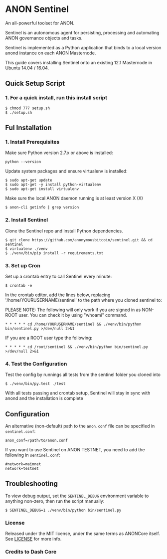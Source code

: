 # ANON Sentinel

An all-powerful toolset for ANON.


Sentinel is an autonomous agent for persisting, processing and automating ANON governance objects and tasks.

Sentinel is implemented as a Python application that binds to a local version anond instance on each ANON Masternode.

This guide covers installing Sentinel onto an existing 12.1 Masternode in Ubuntu 14.04 / 16.04.

## Quick Setup Script

### 1. For a quick install, run this install script

    $ chmod 777 setup.sh
    $ ./setup.sh

## Ful  Installation

### 1. Install Prerequisites

Make sure Python version 2.7.x or above is installed:

    python --version

Update system packages and ensure virtualenv is installed:

    $ sudo apt-get update
    $ sudo apt-get -y install python-virtualenv
    $ sudo apt-get install virtualenv

Make sure the local ANON daemon running is at least version X (X)

    $ anon-cli getinfo | grep version

### 2. Install Sentinel

Clone the Sentinel repo and install Python dependencies.

    $ git clone https://github.com/anonymousbitcoin/sentinel.git && cd sentinel
    $ virtualenv ./venv
    $ ./venv/bin/pip install -r requirements.txt

### 3. Set up Cron

Set up a crontab entry to call Sentinel every minute:

    $ crontab -e

In the crontab editor, add the lines below, replacing '/home/YOURUSERNAME/sentinel' to the path where you cloned sentinel to:

PLEASE NOTE: The following will only work if you are signed in as NON-ROOT user. You can check it by using "whoami" command.
    
    * * * * * cd /home/YOURUSERNAME/sentinel && ./venv/bin/python bin/sentinel.py >/dev/null 2>&1
    
   IF you are a ROOT user type the following:
   
    * * * * * cd /root/sentinel && ./venv/bin/python bin/sentinel.py >/dev/null 2>&1

### 4. Test the Configuration

Test the config by runnings all tests from the sentinel folder you cloned into

    $ ./venv/bin/py.test ./test

With all tests passing and crontab setup, Sentinel will stay in sync with anond and the installation is complete

## Configuration

An alternative (non-default) path to the `anon.conf` file can be specified in `sentinel.conf`:

    anon_conf=/path/to/anon.conf

If you want to use Sentinel on ANON TESTNET, you need to add the following in `sentinel.conf`:
    
    #network=mainnet
    network=testnet

## Troubleshooting

To view debug output, set the `SENTINEL_DEBUG` environment variable to anything non-zero, then run the script manually:

    $ SENTINEL_DEBUG=1 ./venv/bin/python bin/sentinel.py



### License

Released under the MIT license, under the same terms as ANONCore itself. See [LICENSE](LICENSE) for more info.

### Credits to Dash Core
